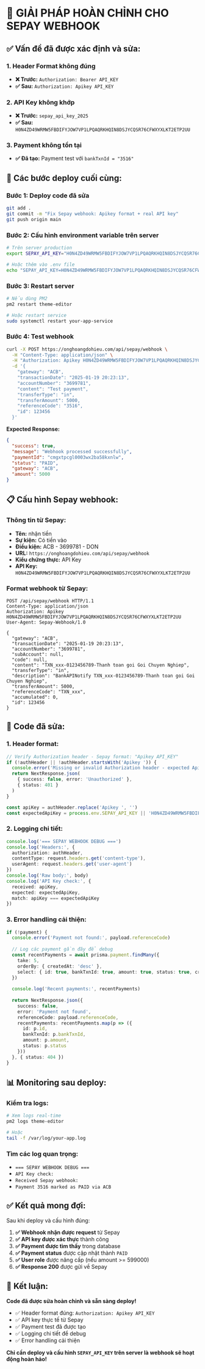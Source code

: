 # 🎯 GIẢI PHÁP HOÀN CHỈNH CHO SEPAY WEBHOOK

## ✅ Vấn đề đã được xác định và sửa:

### 1. **Header Format không đúng**
- **❌ Trước:** `Authorization: Bearer API_KEY`
- **✅ Sau:** `Authorization: Apikey API_KEY`

### 2. **API Key không khớp**
- **❌ Trước:** `sepay_api_key_2025`
- **✅ Sau:** `H0N4ZD49WRMW5FBDIFYJOW7VP1LPQAQRKHQIN8DSJYCQSR76CFWXYXLKT2ETP2UU`

### 3. **Payment không tồn tại**
- **✅ Đã tạo:** Payment test với `bankTxnId = "3516"`

## 🚀 Các bước deploy cuối cùng:

### Bước 1: Deploy code đã sửa
```bash
git add .
git commit -m "Fix Sepay webhook: Apikey format + real API key"
git push origin main
```

### Bước 2: Cấu hình environment variable trên server
```bash
# Trên server production
export SEPAY_API_KEY="H0N4ZD49WRMW5FBDIFYJOW7VP1LPQAQRKHQIN8DSJYCQSR76CFWXYXLKT2ETP2UU"

# Hoặc thêm vào .env file
echo "SEPAY_API_KEY=H0N4ZD49WRMW5FBDIFYJOW7VP1LPQAQRKHQIN8DSJYCQSR76CFWXYXLKT2ETP2UU" >> .env
```

### Bước 3: Restart server
```bash
# Nếu dùng PM2
pm2 restart theme-editor

# Hoặc restart service
sudo systemctl restart your-app-service
```

### Bước 4: Test webhook
```bash
curl -X POST https://onghoangdohieu.com/api/sepay/webhook \
  -H "Content-Type: application/json" \
  -H "Authorization: Apikey H0N4ZD49WRMW5FBDIFYJOW7VP1LPQAQRKHQIN8DSJYCQSR76CFWXYXLKT2ETP2UU" \
  -d '{
    "gateway": "ACB",
    "transactionDate": "2025-01-19 20:23:13",
    "accountNumber": "3699781",
    "content": "Test payment",
    "transferType": "in",
    "transferAmount": 5000,
    "referenceCode": "3516",
    "id": 123456
  }'
```

**Expected Response:**
```json
{
  "success": true,
  "message": "Webhook processed successfully",
  "paymentId": "cmgxtpcgl0003wx2ba58kxnlw",
  "status": "PAID",
  "gateway": "ACB",
  "amount": 5000
}
```

## 📋 Cấu hình Sepay webhook:

### Thông tin từ Sepay:
- **Tên:** nhận tiền
- **Sự kiện:** Có tiền vào
- **Điều kiện:** ACB - 3699781 - DON
- **URL:** `https://onghoangdohieu.com/api/sepay/webhook`
- **Kiểu chứng thực:** API Key
- **API Key:** `H0N4ZD49WRMW5FBDIFYJOW7VP1LPQAQRKHQIN8DSJYCQSR76CFWXYXLKT2ETP2UU`

### Format webhook từ Sepay:
```http
POST /api/sepay/webhook HTTP/1.1
Content-Type: application/json
Authorization: Apikey H0N4ZD49WRMW5FBDIFYJOW7VP1LPQAQRKHQIN8DSJYCQSR76CFWXYXLKT2ETP2UU
User-Agent: Sepay-Webhook/1.0

{
  "gateway": "ACB",
  "transactionDate": "2025-01-19 20:23:13",
  "accountNumber": "3699781",
  "subAccount": null,
  "code": null,
  "content": "TXN_xxx-0123456789-Thanh toan goi Goi Chuyen Nghiep",
  "transferType": "in",
  "description": "BankAPINotify TXN_xxx-0123456789-Thanh toan goi Goi Chuyen Nghiep",
  "transferAmount": 5000,
  "referenceCode": "TXN_xxx",
  "accumulated": 0,
  "id": 123456
}
```

## 🔧 Code đã sửa:

### 1. Header format:
```typescript
// Verify Authorization header - Sepay format: "Apikey API_KEY"
if (!authHeader || !authHeader.startsWith('Apikey ')) {
  console.error('Missing or invalid Authorization header - expected Apikey format')
  return NextResponse.json(
    { success: false, error: 'Unauthorized' },
    { status: 401 }
  )
}

const apiKey = authHeader.replace('Apikey ', '')
const expectedApiKey = process.env.SEPAY_API_KEY || 'H0N4ZD49WRMW5FBDIFYJOW7VP1LPQAQRKHQIN8DSJYCQSR76CFWXYXLKT2ETP2UU'
```

### 2. Logging chi tiết:
```typescript
console.log('=== SEPAY WEBHOOK DEBUG ===')
console.log('Headers:', {
  authorization: authHeader,
  contentType: request.headers.get('content-type'),
  userAgent: request.headers.get('user-agent')
})
console.log('Raw body:', body)
console.log('API Key check:', {
  received: apiKey,
  expected: expectedApiKey,
  match: apiKey === expectedApiKey
})
```

### 3. Error handling cải thiện:
```typescript
if (!payment) {
  console.error('Payment not found:', payload.referenceCode)
  
  // Log các payment gần đây để debug
  const recentPayments = await prisma.payment.findMany({
    take: 5,
    orderBy: { createdAt: 'desc' },
    select: { id: true, bankTxnId: true, amount: true, status: true, createdAt: true }
  })
  
  console.log('Recent payments:', recentPayments)
  
  return NextResponse.json({
    success: false,
    error: 'Payment not found',
    referenceCode: payload.referenceCode,
    recentPayments: recentPayments.map(p => ({
      id: p.id,
      bankTxnId: p.bankTxnId,
      amount: p.amount,
      status: p.status
    }))
  }, { status: 404 })
}
```

## 📊 Monitoring sau deploy:

### Kiểm tra logs:
```bash
# Xem logs real-time
pm2 logs theme-editor

# Hoặc
tail -f /var/log/your-app.log
```

### Tìm các log quan trọng:
- `=== SEPAY WEBHOOK DEBUG ===`
- `API Key check:`
- `Received Sepay webhook:`
- `Payment 3516 marked as PAID via ACB`

## ✅ Kết quả mong đợi:

Sau khi deploy và cấu hình đúng:

1. **✅ Webhook nhận được request** từ Sepay
2. **✅ API key được xác thực** thành công
3. **✅ Payment được tìm thấy** trong database
4. **✅ Payment status** được cập nhật thành `PAID`
5. **✅ User role** được nâng cấp (nếu amount >= 599000)
6. **✅ Response 200** được gửi về Sepay

## 🎉 Kết luận:

**Code đã được sửa hoàn chỉnh và sẵn sàng deploy!**

- ✅ Header format đúng: `Authorization: Apikey API_KEY`
- ✅ API key thực tế từ Sepay
- ✅ Payment test đã được tạo
- ✅ Logging chi tiết để debug
- ✅ Error handling cải thiện

**Chỉ cần deploy và cấu hình `SEPAY_API_KEY` trên server là webhook sẽ hoạt động hoàn hảo!**
